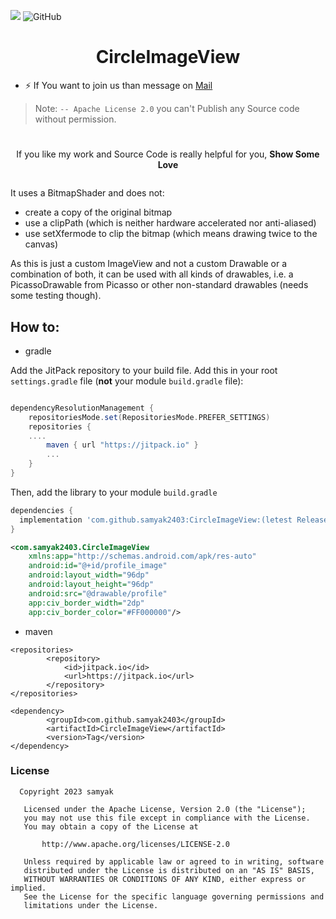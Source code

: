 [![](https://jitpack.io/v/OmaPrakash/CircleImageView.svg)](https://jitpack.io/#OmaPrakash/CircleImageView)
![GitHub](https://img.shields.io/github/license/OmaPrakash/CircleImageView)

<p align="center">
  <h1 align="center">CircleImageView</h1>
</p>

- ⚡  If You want to join us than message on <a href="arrowwouldpro@gmail.com">Mail</a>
 

> Note: `-- Apache License 2.0` you can't Publish any Source code without permission.

# 

<p align="center">If you like my work and Source Code is really helpful for you, <strong>Show Some Love</strong></p>

<p align="center">
    <a >
     <img src=""/>
    </a>
  </p>

It uses a BitmapShader and does not:

- create a copy of the original bitmap
- use a clipPath (which is neither hardware accelerated nor anti-aliased)
- use setXfermode to clip the bitmap (which means drawing twice to the canvas)

As this is just a custom ImageView and not a custom Drawable or a combination of both, it can be used with all kinds of drawables, i.e. a PicassoDrawable from Picasso or other non-standard drawables (needs some testing though).



## How to:
- gradle

Add the JitPack repository to your build file.
Add this in your root `settings.gradle` file (**not** your module `build.gradle` file):

```gradle

dependencyResolutionManagement {
    repositoriesMode.set(RepositoriesMode.PREFER_SETTINGS)
    repositories {
    ....
        maven { url "https://jitpack.io" }
        ...
    }
}
```

Then, add the library to your module `build.gradle`

```gradle
dependencies {
  implementation 'com.github.samyak2403:CircleImageView:(letest Release)'
}
```


```xml
<com.samyak2403.CircleImageView
    xmlns:app="http://schemas.android.com/apk/res-auto"
    android:id="@+id/profile_image"
    android:layout_width="96dp"
    android:layout_height="96dp"
    android:src="@drawable/profile"
    app:civ_border_width="2dp"
    app:civ_border_color="#FF000000"/>
```
- maven

```
<repositories>
		<repository>
		    <id>jitpack.io</id>
		    <url>https://jitpack.io</url>
		</repository>
</repositories>

```

```
<dependency>
	    <groupId>com.github.samyak2403</groupId>
	    <artifactId>CircleImageView</artifactId>
	    <version>Tag</version>
</dependency>
```



### License
```
  Copyright 2023 samyak

   Licensed under the Apache License, Version 2.0 (the "License");
   you may not use this file except in compliance with the License.
   You may obtain a copy of the License at

       http://www.apache.org/licenses/LICENSE-2.0

   Unless required by applicable law or agreed to in writing, software
   distributed under the License is distributed on an "AS IS" BASIS,
   WITHOUT WARRANTIES OR CONDITIONS OF ANY KIND, either express or implied.
   See the License for the specific language governing permissions and
   limitations under the License.
```
